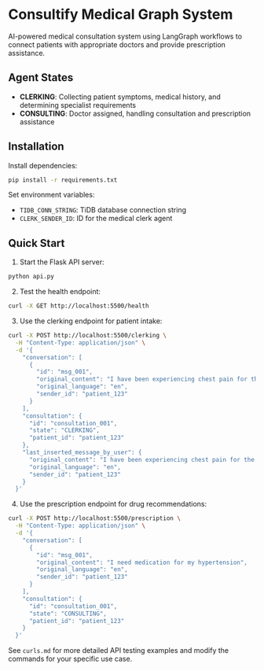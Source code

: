 # Consultify Medical Graph System

AI-powered medical consultation system using LangGraph workflows to connect patients with appropriate doctors and provide prescription assistance.

## Agent States

- **CLERKING**: Collecting patient symptoms, medical history, and determining specialist requirements
- **CONSULTING**: Doctor assigned, handling consultation and prescription assistance

## Installation

Install dependencies:
```bash
pip install -r requirements.txt
```

Set environment variables:
- `TIDB_CONN_STRING`: TiDB database connection string
- `CLERK_SENDER_ID`: ID for the medical clerk agent

## Quick Start

1. Start the Flask API server:
```bash
python api.py
```

2. Test the health endpoint:
```bash
curl -X GET http://localhost:5500/health
```

3. Use the clerking endpoint for patient intake:
```bash
curl -X POST http://localhost:5500/clerking \
  -H "Content-Type: application/json" \
  -d '{
    "conversation": [
      {
        "id": "msg_001",
        "original_content": "I have been experiencing chest pain for the last 2 days",
        "original_language": "en",
        "sender_id": "patient_123"
      }
    ],
    "consultation": {
      "id": "consultation_001",
      "state": "CLERKING",
      "patient_id": "patient_123"
    },
    "last_inserted_message_by_user": {
      "original_content": "I have been experiencing chest pain for the last 2 days",
      "original_language": "en",
      "sender_id": "patient_123"
    }
  }'
```

4. Use the prescription endpoint for drug recommendations:
```bash
curl -X POST http://localhost:5500/prescription \
  -H "Content-Type: application/json" \
  -d '{
    "conversation": [
      {
        "id": "msg_001",
        "original_content": "I need medication for my hypertension",
        "original_language": "en",
        "sender_id": "patient_123"
      }
    ],
    "consultation": {
      "id": "consultation_001",
      "state": "CONSULTING",
      "patient_id": "patient_123"
    }
  }'
```

See `curls.md` for more detailed API testing examples and modify the commands for your specific use case.